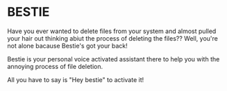 # BESTIE
 Have you ever wanted to delete files from your system and almost pulled your hair out thinking abiut the process of deleting the files?? Well, you're not alone bacause Bestie's got your back!
 
 Bestie is your personal voice activated assistant there to help you with the annoying process of file deletion.
 
 All you have to say is "Hey bestie" to activate it!
